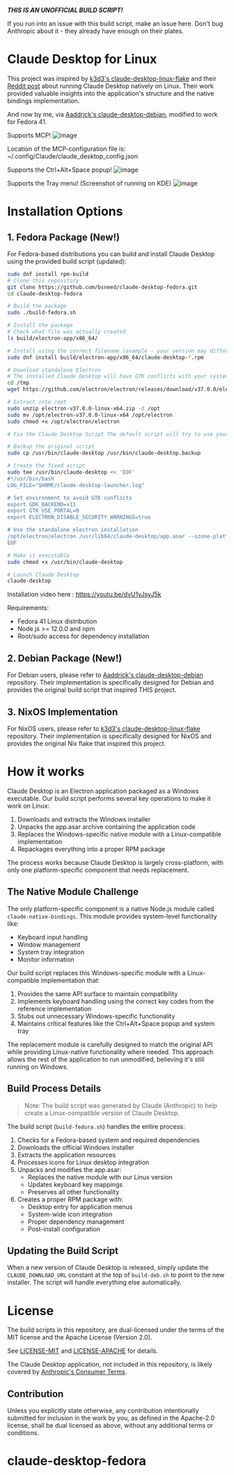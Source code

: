 


***THIS IS AN UNOFFICIAL BUILD SCRIPT!***

If you run into an issue with this build script, make an issue here. Don't bug Anthropic about it - they already have enough on their plates.

# Claude Desktop for Linux

This project was inspired by [k3d3's claude-desktop-linux-flake](https://github.com/k3d3/claude-desktop-linux-flake) and their [Reddit post](https://www.reddit.com/r/ClaudeAI/comments/1hgsmpq/i_successfully_ran_claude_desktop_natively_on/) about running Claude Desktop natively on Linux. Their work provided valuable insights into the application's structure and the native bindings implementation.

And now by me, via [Aaddrick's claude-desktop-debian](https://github.com/aaddrick/claude-desktop-debian), modified to work for Fedora 41.

Supports MCP!
![image](https://github.com/user-attachments/assets/93080028-6f71-48bd-8e59-5149d148cd45)

Location of the MCP-configuration file is: ~/.config/Claude/claude_desktop_config.json

Supports the Ctrl+Alt+Space popup!
![image](https://github.com/user-attachments/assets/1deb4604-4c06-4e4b-b63f-7f6ef9ef28c1)

Supports the Tray menu! (Screenshot of running on KDE)
![image](https://github.com/user-attachments/assets/ba209824-8afb-437c-a944-b53fd9ecd559)

# Installation Options

## 1. Fedora Package (New!)

For Fedora-based distributions you can build and install Claude Desktop using the provided build script (updated):

```bash
sudo dnf install rpm-build
# Clone this repository
git clone https://github.com/bsneed/claude-desktop-fedora.git
cd claude-desktop-fedora

# Build the package
sudo ./build-fedora.sh

# Install the package
# Check what file was actually created
ls build/electron-app/x86_64/

# Install using the correct filename (example - your version may differ)
sudo dnf install build/electron-app/x86_64/claude-desktop-*.rpm

# Download standalone Electron
# The installed Claude Desktop will have GTK conflicts with your system Electron. Download a clean Electron binary
cd /tmp
wget https://github.com/electron/electron/releases/download/v37.0.0/electron-v37.0.0-linux-x64.zip

# Extract into /opt
sudo unzip electron-v37.0.0-linux-x64.zip -d /opt
sudo mv /opt/electron-v37.0.0-linux-x64 /opt/electron
sudo chmod +x /opt/electron/electron

# Fix the Claude Desktop Script The default script will try to use your system Electron. Replace it with one that uses the standalone version:

# Backup the original script
sudo cp /usr/bin/claude-desktop /usr/bin/claude-desktop.backup

# Create the fixed script
sudo tee /usr/bin/claude-desktop << 'EOF'
#!/usr/bin/bash
LOG_FILE="$HOME/claude-desktop-launcher.log"

# Set environment to avoid GTK conflicts
export GDK_BACKEND=x11
export GTK_USE_PORTAL=0
export ELECTRON_DISABLE_SECURITY_WARNINGS=true

# Use the standalone electron installation
/opt/electron/electron /usr/lib64/claude-desktop/app.asar --ozone-platform-hint=auto --enable-logging=file --log-file=$LOG_FILE --log-level=INFO --disable-gpu-sandbox --no-sandbox "$@"
EOF

# Make it executable
sudo chmod +x /usr/bin/claude-desktop

# Launch Claude Desktop
claude-desktop

```

Installation video here : https://youtu.be/dvU1yJsyJ5k

Requirements:
- Fedora 41 Linux distribution
- Node.js >= 12.0.0 and npm
- Root/sudo access for dependency installation

## 2. Debian Package (New!)

For Debian users, please refer to [Aaddrick's claude-desktop-debian](https://github.com/aaddrick/claude-desktop-debian) repository.  Their implementation is specifically designed for Debian and provides the original build script that inspired THIS project.

## 3. NixOS Implementation

For NixOS users, please refer to [k3d3's claude-desktop-linux-flake](https://github.com/k3d3/claude-desktop-linux-flake) repository. Their implementation is specifically designed for NixOS and provides the original Nix flake that inspired this project.

# How it works

Claude Desktop is an Electron application packaged as a Windows executable. Our build script performs several key operations to make it work on Linux:

1. Downloads and extracts the Windows installer
2. Unpacks the app.asar archive containing the application code
3. Replaces the Windows-specific native module with a Linux-compatible implementation
4. Repackages everything into a proper RPM package

The process works because Claude Desktop is largely cross-platform, with only one platform-specific component that needs replacement.

## The Native Module Challenge

The only platform-specific component is a native Node.js module called `claude-native-bindings`. This module provides system-level functionality like:

- Keyboard input handling
- Window management
- System tray integration
- Monitor information

Our build script replaces this Windows-specific module with a Linux-compatible implementation that:

1. Provides the same API surface to maintain compatibility
2. Implements keyboard handling using the correct key codes from the reference implementation
3. Stubs out unnecessary Windows-specific functionality
4. Maintains critical features like the Ctrl+Alt+Space popup and system tray

The replacement module is carefully designed to match the original API while providing Linux-native functionality where needed. This approach allows the rest of the application to run unmodified, believing it's still running on Windows.

## Build Process Details

> Note: The build script was generated by Claude (Anthropic) to help create a Linux-compatible version of Claude Desktop.

The build script (`build-fedora.sh`) handles the entire process:

1. Checks for a Fedora-based system and required dependencies
2. Downloads the official Windows installer
3. Extracts the application resources
4. Processes icons for Linux desktop integration
5. Unpacks and modifies the app.asar:
   - Replaces the native module with our Linux version
   - Updates keyboard key mappings
   - Preserves all other functionality
6. Creates a proper RPM package with:
   - Desktop entry for application menus
   - System-wide icon integration
   - Proper dependency management
   - Post-install configuration

## Updating the Build Script

When a new version of Claude Desktop is released, simply update the `CLAUDE_DOWNLOAD_URL` constant at the top of `build-deb.sh` to point to the new installer. The script will handle everything else automatically.

# License

The build scripts in this repository, are dual-licensed under the terms of the MIT license and the Apache License (Version 2.0).

See [LICENSE-MIT](LICENSE-MIT) and [LICENSE-APACHE](LICENSE-APACHE) for details.

The Claude Desktop application, not included in this repository, is likely covered by [Anthropic's Consumer Terms](https://www.anthropic.com/legal/consumer-terms).

## Contribution

Unless you explicitly state otherwise, any contribution intentionally submitted
for inclusion in the work by you, as defined in the Apache-2.0 license, shall be dual licensed as above, without any
additional terms or conditions.
# claude-desktop-fedora
